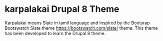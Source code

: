 # karpalakai Drupal 8 Theme
Karpalakai means Slate in tamil language and inspired by the Bootsrap Bootswatch Slate theme https://bootswatch.com/slate/ theme.
This theme has been developed to learn the Drupal 8 theme.
